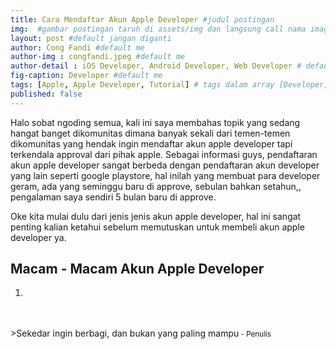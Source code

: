 ```yaml
---
title: Cara Mendaftar Akun Apple Developer #judul postingan
img:  #gambar postingan taruh di assets/img dan langsung call nama imagenya
layout: post #default jangan diganti
author: Cong Fandi #default me
author-img : congfandi.jpeg #default me
author-detail : iOS Developer, Android Developer, Web Developer # default me
fig-caption: Developer #default me
tags: [Apple, Apple Developer, Tutorial] # tags dalam array [Developer, Web, Tips]
published: false
---
```

Halo sobat ngoding semua, kali ini saya membahas topik yang sedang hangat banget dikomunitas dimana banyak sekali dari temen-temen dikomunitas yang hendak ingin mendaftar akun apple developer tapi terkendala approval dari pihak apple. Sebagai informasi guys, pendaftaran akun apple developer sangat berbeda dengan pendaftaran akun developer yang lain seperti google playstore, hal inilah yang membuat para developer geram, ada yang seminggu baru di approve, sebulan bahkan setahun,, pengalaman saya sendiri 5 bulan baru di approve.

Oke kita mulai dulu dari jenis jenis akun apple developer, hal ini sangat penting kalian ketahui sebelum memutuskan untuk membeli akun apple developer ya.

## Macam - Macam Akun Apple Developer

1. 
<br>
<br>
>Sekedar ingin berbagi, dan bukan yang paling mampu<small> - Penulis</small>

